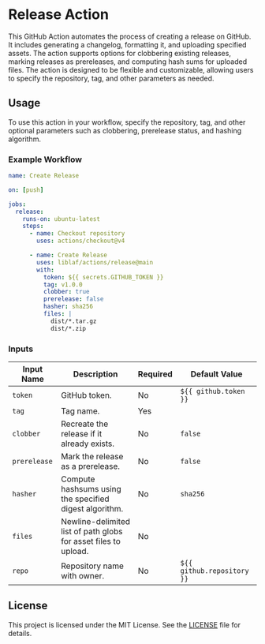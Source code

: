 # Release Action

This GitHub Action automates the process of creating a release on GitHub. It includes generating a changelog, formatting it, and uploading specified assets. The action supports options for clobbering existing releases, marking releases as prereleases, and computing hash sums for uploaded files. The action is designed to be flexible and customizable, allowing users to specify the repository, tag, and other parameters as needed.

## Usage

To use this action in your workflow, specify the repository, tag, and other optional parameters such as clobbering, prerelease status, and hashing algorithm.

### Example Workflow

```yaml
name: Create Release

on: [push]

jobs:
  release:
    runs-on: ubuntu-latest
    steps:
      - name: Checkout repository
        uses: actions/checkout@v4

      - name: Create Release
        uses: liblaf/actions/release@main
        with:
          token: ${{ secrets.GITHUB_TOKEN }}
          tag: v1.0.0
          clobber: true
          prerelease: false
          hasher: sha256
          files: |
            dist/*.tar.gz
            dist/*.zip
```

### Inputs

| Input Name   | Description                                                     | Required | Default Value              |
| ------------ | --------------------------------------------------------------- | -------- | -------------------------- |
| `token`      | GitHub token.                                                   | No       | `${{ github.token }}`      |
| `tag`        | Tag name.                                                       | Yes      |                            |
| `clobber`    | Recreate the release if it already exists.                      | No       | `false`                    |
| `prerelease` | Mark the release as a prerelease.                               | No       | `false`                    |
| `hasher`     | Compute hashsums using the specified digest algorithm.          | No       | `sha256`                   |
| `files`      | Newline-delimited list of path globs for asset files to upload. | No       |                            |
| `repo`       | Repository name with owner.                                     | No       | `${{ github.repository }}` |

## License

This project is licensed under the MIT License. See the [LICENSE](../LICENSE) file for details.
